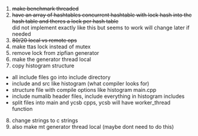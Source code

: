 1. ~~make benchmark threaded~~
2. ~~have an array of hashtables concurrent hashtable with lock
hash into the hash table and theres a lock per hash table~~  
did not implement exactly like this but seems to work will change later if needed
3. ~~80/20 local vs remote ops~~
4. make ttas lock instead of mutex
5. remove lock from zipfian generator
6. make the generator thread local 
7. copy histogram structure
- all include files go into include directory
- include and src like histogram (what compiler looks for)
- structure file with compile options like histogram main.cpp
- include numalib header files, include everything in histogram includes
- split files into main and ycsb cpps, ycsb will have worker_thread function
8. change strings to c strings
9. also make mt generator thread local (maybe dont need to do this)